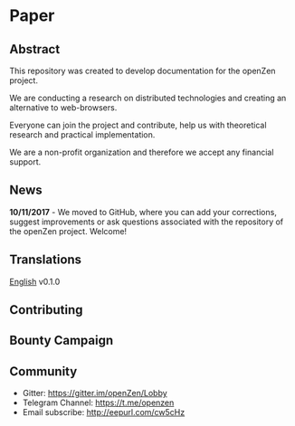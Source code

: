 # Paper #

## Abstract ##
This repository was created to develop documentation for the openZen project.

We are conducting a research on distributed technologies and creating an alternative to web-browsers.

Everyone can join the project and contribute, help us with theoretical research and practical implementation.

We are a non-profit organization and therefore we accept any financial support.

## News ##
**10/11/2017** - We moved to GitHub, where you can add your corrections, suggest improvements or ask questions associated with the repository of the openZen project. Welcome!

## Translations ##
[English](https://github.com/openzen/paper/blob/master/eng.md) v0.1.0

## Contributing ##

## Bounty Campaign ##

## Community ##
* Gitter: https://gitter.im/openZen/Lobby
* Telegram Channel: https://t.me/openzen
* Email subscribe: http://eepurl.com/cw5cHz
